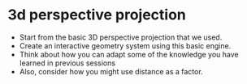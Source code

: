 # 3d perspective projection

- Start from the basic 3D perspective projection that we used.
- Create an interactive geometry system using this basic engine.
- Think about how you can adapt some of the knowledge you have learned in previous sessions
- Also, consider how you might use distance as a factor.
